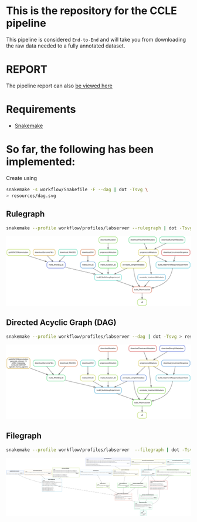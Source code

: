 # This is the repository for the CCLE pipeline

This pipeline is considered `End-to-End` and will take you from downloading 
the raw data needed to a fully annotated dataset.

# REPORT
The pipeline report can also [be viewed here](https://https://storage.cloud.google.com/orcestradata/CCLE-Pharmacoset_Snakemake/report.html?authuser=1)

# Requirements
- [Snakemake](https://snakemake.readthedocs.io/en/stable/)




# So far, the following has been implemented:
Create using 
```bash
snakemake -s workflow/Snakefile -F --dag | dot -Tsvg \
> resources/dag.svg
```

## Rulegraph 
``` bash
snakemake --profile workflow/profiles/labserver --rulegraph | dot -Tsvg > resources/rulegraph.svg
```
![Rulegraph](./resources/rulegraph.svg)

## Directed Acyclic Graph (DAG)
```  bash
snakemake --profile workflow/profiles/labserver --dag | dot -Tsvg > resources/dag.svg
```

![DAG](./resources/dag.svg)

## Filegraph 
``` bash
snakemake --profile workflow/profiles/labserver  --filegraph | dot -Tsvg > resources/filegraph.svg
```

![filegraph](./resources/filegraph.svg)
